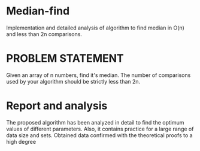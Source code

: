 # Median-find
Implementation and detailed analysis of algorithm to find median in O(n) and less than 2n comparisons.
# PROBLEM STATEMENT
Given an array of n numbers, find it's median. The number of comparisons used by your algorithm should be strictly less than 2n.
# Report and analysis
The proposed algorithm has been analyzed in detail to find the optimum values of different parameters. Also, it contains practice for a large range of data size and sets.
Obtained data confirmed with the theoretical proofs to a high degree
